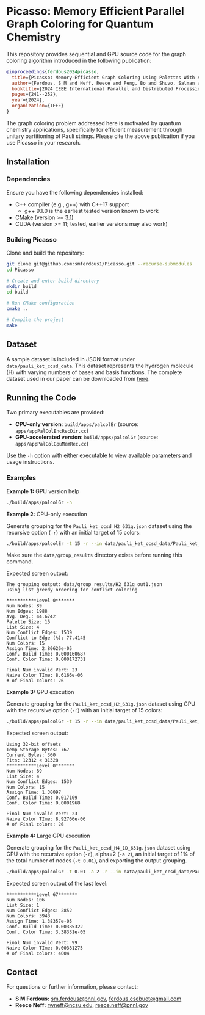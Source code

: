 # Picasso: Memory Efficient Parallel Graph Coloring for Quantum Chemistry

This repository provides sequential and GPU source code for the graph coloring algorithm introduced in the following publication:

```bibtex
@inproceedings{ferdous2024picasso,
  title={Picasso: Memory-Efficient Graph Coloring Using Palettes With Applications in Quantum Computing},
  author={Ferdous, S M and Neff, Reece and Peng, Bo and Shuvo, Salman and Minutoli, Marco and Mukherjee, Sayak and Kowalski, Karol and Becchi, Michela and Halappanavar, Mahantesh},
  booktitle={2024 IEEE International Parallel and Distributed Processing Symposium (IPDPS)},
  pages={241--252},
  year={2024},
  organization={IEEE}
}
```

The graph coloring problem addressed here is motivated by quantum chemistry applications, specifically for efficient measurement through unitary partitioning of Pauli strings. Please cite the above publication if you use Picasso in your research.

## Installation

### Dependencies
Ensure you have the following dependencies installed:
- C++ compiler (e.g., g++) with C++17 support
  - g++ 9.1.0 is the earliest tested version known to work
- CMake (version >= 3.1)
- CUDA (version >= 11; tested, earlier versions may also work)

### Building Picasso
Clone and build the repository:

```bash
git clone git@github.com:smferdous1/Picasso.git --recurse-submodules
cd Picasso

# Create and enter build directory
mkdir build
cd build

# Run CMake configuration
cmake ..

# Compile the project
make
```

## Dataset

A sample dataset is included in JSON format under `data/pauli_ket_ccsd_data`. This dataset represents the hydrogen molecule (H) with varying numbers of bases and basis functions. The complete dataset used in our paper can be downloaded from [here](https://www.dropbox.com/scl/fi/h2d078dctva5tj845wbn3/Pauli_terms_H_clusters.zip?rlkey=n27whg3blu41wii28w06k5ahb&st=n8taqh18&dl=0).

## Running the Code

Two primary executables are provided:
- **CPU-only version**: `build/apps/palcolEr` (source: `apps/appPalColEncRecDir.cc`)
- **GPU-accelerated version**: `build/apps/palcolGr` (source: `apps/appPalColGpuMemRec.cc`)

Use the `-h` option with either executable to view available parameters and usage instructions.

### Examples

**Example 1:** GPU version help
```bash
./build/apps/palcolGr -h
```

**Example 2:** CPU-only execution

Generate grouping for the `Pauli_ket_ccsd_H2_631g.json` dataset using the recursive option (`-r`) with an initial target of 15 colors:

```bash
./build/apps/palcolEr -t 15 -r --in data/pauli_ket_ccsd_data/Pauli_ket_ccsd_H2_631g.json --out data/group_results/H2_631g_out_cpu.json
```

Make sure the `data/group_results` directory exists before running this command.

Expected screen output:
```
The grouping output: data/group_results/H2_631g_out1.json
using list greedy ordering for conflict coloring

***********Level 0*******
Num Nodes: 89
Num Edges: 1988
Avg. Deg.: 44.6742
Palette Size: 15
List Size: 4
Num Conflict Edges: 1539
Conflict to Edge (%): 77.4145
Num Colors: 15
Assign Time: 2.80626e-05
Conf. Build Time: 0.000160687
Conf. Color Time: 0.000172731

Final Num invalid Vert: 23
Naive Color TIme: 8.6166e-06
# of Final colors: 26
```

**Example 3:** GPU execution

Generate grouping for the `Pauli_ket_ccsd_H2_631g.json` dataset using GPU with
the recursive option (`-r`) with an initial target of 15 colors:

```bash
./build/apps/palcolGr -t 15 -r --in data/pauli_ket_ccsd_data/Pauli_ket_ccsd_H2_631g.json 
```

Expected screen output:
```
Using 32-bit offsets
Temp Storage Bytes: 767
Current Bytes: 360
Fits: 12312 < 31328
***********Level 0*******
Num Nodes: 89
List Size: 4
Num Conflict Edges: 1539
Num Colors: 15
Assign Time: 1.30097
Conf. Build Time: 0.017109
Conf. Color Time: 0.0001968

Final Num invalid Vert: 23
Naive Color TIme: 8.92766e-06
# of Final colors: 26
```

**Example 4:** Large GPU execution

Generate grouping for the `Pauli_ket_ccsd_H4_1D_631g.json` dataset using GPU with
the recursive option (`-r`), alpha=2 (`-a 2`), an initial target of 1% of the total number
of nodes (`-t 0.01`), and exporting the output grouping.

```bash
./build/apps/palcolGr -t 0.01 -a 2 -r --in data/pauli_ket_ccsd_data/Pauli_ket_ccsd_H4_1D_631g.json --out data/group_results/H2_631g_out_gpu.json
```

Expected screen output of the last level:
```
***********Level 67*******
Num Nodes: 106
List Size: 1
Num Conflict Edges: 2852
Num Colors: 3943
Assign Time: 1.38357e-05
Conf. Build Time: 0.00385322
Conf. Color Time: 3.38331e-05

Final Num invalid Vert: 99
Naive Color TIme: 0.00381275
# of Final colors: 4004

```

## Contact

For questions or further information, please contact:

- **S M Ferdous:** [sm.ferdous@pnnl.gov](mailto:sm.ferdous@pnnl.gov), [ferdous.csebuet@gmail.com](mailto:ferdous.csebuet@gmail.com)
- **Reece Neff:** [rwneff@ncsu.edu](mailto:rwneff@ncsu.edu), [reece.neff@pnnl.gov](mailto:reece.neff@pnnl.gov)
